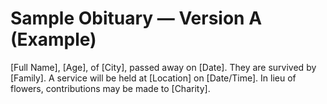 # Sample Obituary — Version A (Example)

[Full Name], [Age], of [City], passed away on [Date]. They are survived by [Family]. A service will be held at [Location] on [Date/Time]. In lieu of flowers, contributions may be made to [Charity].
